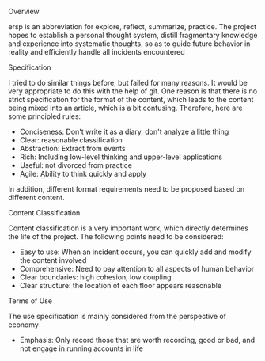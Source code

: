 Overview

ersp is an abbreviation for explore, reflect, summarize, practice.
The project hopes to establish a personal thought system, distill fragmentary knowledge and experience into systematic thoughts, so as to guide future behavior in reality and efficiently handle all incidents encountered

Specification

I tried to do similar things before, but failed for many reasons. It would be very appropriate to do this with the help of git. One reason is that there is no strict specification for the format of the content, which leads to the content being mixed into an article, which is a bit confusing. Therefore, here are some principled rules:

- Conciseness: Don't write it as a diary, don't analyze a little thing
- Clear: reasonable classification
- Abstraction: Extract from events
- Rich: Including low-level thinking and upper-level applications
- Useful: not divorced from practice
- Agile: Ability to think quickly and apply

In addition, different format requirements need to be proposed based on different content.

Content Classification

Content classification is a very important work, which directly determines the life of the project. The following points need to be considered:

- Easy to use: When an incident occurs, you can quickly add and modify the content involved
- Comprehensive: Need to pay attention to all aspects of human behavior
- Clear boundaries: high cohesion, low coupling
- Clear structure: the location of each floor appears reasonable

Terms of Use

The use specification is mainly considered from the perspective of economy

- Emphasis: Only record those that are worth recording, good or bad, and not engage in running accounts in life
